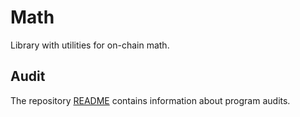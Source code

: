 # Math

Library with utilities for on-chain math.

## Audit

The repository [README](https://github.com/lumos-labs/lumos-program-library#audits)
contains information about program audits.
